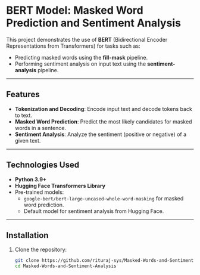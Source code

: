 # BERT Model: Masked Word Prediction and Sentiment Analysis 

This project demonstrates the use of **BERT** (Bidirectional Encoder Representations from Transformers) for tasks such as:
- Predicting masked words using the **fill-mask** pipeline.
- Performing sentiment analysis on input text using the **sentiment-analysis** pipeline.

---

## Features
- **Tokenization and Decoding**: Encode input text and decode tokens back to text.
- **Masked Word Prediction**: Predict the most likely candidates for masked words in a sentence.
- **Sentiment Analysis**: Analyze the sentiment (positive or negative) of a given text.

---

## Technologies Used
- **Python 3.9+**
- **Hugging Face Transformers Library**
- Pre-trained models:
  - `google-bert/bert-large-uncased-whole-word-masking` for masked word prediction.
  - Default model for sentiment analysis from Hugging Face.

---

## Installation

1. Clone the repository:
   ```bash
   git clone https://github.com/rituraj-sys/Masked-Words-and-Sentiment-Analysis.git
   cd Masked-Words-and-Sentiment-Analysis
